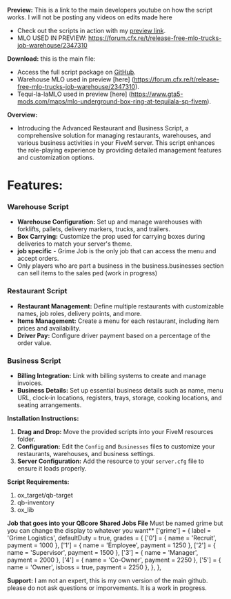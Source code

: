 **Preview:**
This is a link to the main developers youtube on how the script works. I will not be posting any videos on edits made here
- Check out the scripts in action with my [preview link](https://www.youtube.com/watch?v=q-rLkHe4jzA).
- MLO USED IN PREVIEW: https://forum.cfx.re/t/release-free-mlo-trucks-job-warehouse/2347310

  
**Download:**
this is the main file: 
- Access the full script package on [GitHub](https://github.com/Virgildev/v-supplychain-restaurants).
- Warehouse MLO used in preview [here] (https://forum.cfx.re/t/release-free-mlo-trucks-job-warehouse/2347310).
- Tequi-la-laMLO used in preview [here] (https://www.gta5-mods.com/maps/mlo-underground-box-ring-at-tequilala-sp-fivem).

**Overview:**
- Introducing the Advanced Restaurant and Business Script, a comprehensive solution for managing restaurants, warehouses, and various business activities in your FiveM server. This script enhances the role-playing experience by providing detailed management features and customization options.

# Features:

### Warehouse Script
- **Warehouse Configuration:** Set up and manage warehouses with forklifts, pallets, delivery markers, trucks, and trailers.
- **Box Carrying:** Customize the prop used for carrying boxes during deliveries to match your server's theme.
- **job specific** - Grime Job is the only job that can access the menu and accept orders.
- Only players who are part a business in the business.businesses section can sell items to the sales ped (work in progress)

### Restaurant Script
- **Restaurant Management:** Define multiple restaurants with customizable names, job roles, delivery points, and more.
- **Items Management:** Create a menu for each restaurant, including item prices and availability.
- **Driver Pay:** Configure driver payment based on a percentage of the order value.

### Business Script
- **Billing Integration:** Link with billing systems to create and manage invoices.
- **Business Details:** Set up essential business details such as name, menu URL, clock-in locations, registers, trays, storage, cooking locations, and seating arrangements.

**Installation Instructions:**
1. **Drag and Drop:** Move the provided scripts into your FiveM resources folder.
2. **Configuration:** Edit the `Config` and `Businesses` files to customize your restaurants, warehouses, and business settings.
3. **Server Configuration:** Add the resource to your `server.cfg` file to ensure it loads properly.

**Script Requirements:**
1. ox_target/qb-target
2. qb-inventory
3. ox_lib

**Job that goes into your QBcore Shared Jobs File** Must be named grime but you can change the display to whatever you want**
['grime'] = {
        label = 'Grime Logistics',
        defaultDuty = true,
        grades = {
            ['0'] = {
                name = 'Recruit',
                payment = 1000
            },
            ['1'] = {
                name = 'Employee',
                payment = 1250
            },
            ['2'] = {
                name = 'Supervisor',
                payment = 1500
            },
            ['3'] = {
                name = 'Manager',
                payment = 2000
            },
            ['4'] = {
                name = 'Co-Owner',
                payment = 2250
            },
            ['5'] = {
                name = 'Owner',
                isboss = true,
                payment = 2250
            },
        },
    },

**Support:**
I am not an expert, this is my own version of the main github. please do not ask questions or imporvements. It is a work in progress.


